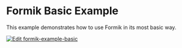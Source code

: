 # Formik Basic Example

This example demonstrates how to use Formik in its most basic way.

[![Edit formik-example-basic](https://codesandbox.io/static/img/play-codesandbox.svg)](https://codesandbox.io/s/github/chmac14789/formik/tree/master/examples/basic?fontsize=14&hidenavigation=1&theme=dark)
